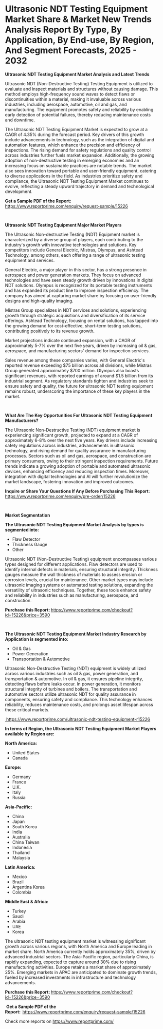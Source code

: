 <p><h1>Ultrasonic NDT Testing Equipment Market Share & Market New Trends Analysis Report By Type, By Application, By End-use, By Region, And Segment Forecasts, 2025 - 2032</h1></p><p><strong>Ultrasonic NDT Testing Equipment Market Analysis and Latest Trends</strong></p>
<p><p>Ultrasonic NDT (Non-Destructive Testing) Testing Equipment is utilized to evaluate and inspect materials and structures without causing damage. This method employs high-frequency sound waves to detect flaws or discontinuities within a material, making it invaluable across various industries, including aerospace, automotive, oil and gas, and manufacturing. The equipment promotes safety and reliability by enabling early detection of potential failures, thereby reducing maintenance costs and downtime.</p><p>The Ultrasonic NDT Testing Equipment Market is expected to grow at a CAGR of 4.35% during the forecast period. Key drivers of this growth include advancements in technology, such as the integration of digital and automation features, which enhance the precision and efficiency of inspections. The rising demand for safety regulations and quality control across industries further fuels market expansion. Additionally, the growing adoption of non-destructive testing in emerging economies and an increasing focus on sustainable practices are notable trends. The market also sees innovation toward portable and user-friendly equipment, catering to diverse applications in the field. As industries prioritize safety and compliance, the Ultrasonic NDT Testing Equipment Market continues to evolve, reflecting a steady upward trajectory in demand and technological development.</p></p>
<p><strong>Get a Sample PDF of the Report:&nbsp;</strong> <a href="https://www.reportprime.com/enquiry/request-sample/15226?utm_campaign=2938&utm_medium=2&utm_source=Github&utm_content=ia&utm_term=20032025&utm_id=ultrasonic-ndt-testing-equipment">https://www.reportprime.com/enquiry/request-sample/15226</a></p>
<p>&nbsp;</p>
<p><strong>Ultrasonic NDT Testing Equipment Major Market Players</strong></p>
<p><p>The Ultrasonic Non-destructive Testing (NDT) Equipment market is characterized by a diverse group of players, each contributing to the industry's growth with innovative technologies and solutions. Key competitors include General Electric, Mistras, Olympus, and Ashtead Technology, among others, each offering a range of ultrasonic testing equipment and services.</p><p>General Electric, a major player in this sector, has a strong presence in aerospace and power generation markets. They focus on advanced technologies and have seen steady growth driven by innovations in digital NDT solutions. Olympus is recognized for its portable testing instruments and has expanded its product line to improve inspection efficiency. The company has aimed at capturing market share by focusing on user-friendly designs and high-quality imaging.</p><p>Mistras Group specializes in NDT services and solutions, experiencing growth through strategic acquisitions and diversification of its service offerings. Ashtead Technology, focusing on rental solutions, has tapped into the growing demand for cost-effective, short-term testing solutions, contributing positively to its revenue growth.</p><p>Market projections indicate continued expansion, with a CAGR of approximately 5-7% over the next five years, driven by increasing oil & gas, aerospace, and manufacturing sectors' demand for inspection services.</p><p>Sales revenue among these companies varies, with General Electric's reported revenue exceeding $75 billion across all divisions, while Mistras Group generated approximately $700 million. Olympus also boasts significant revenues, with reported earnings of around $1.5 billion from its industrial segment. As regulatory standards tighten and industries seek to ensure safety and quality, the future for ultrasonic NDT testing equipment remains robust, underscoring the importance of these key players in the market.</p></p>
<p>&nbsp;</p>
<p><strong>What Are The Key Opportunities For Ultrasonic NDT Testing Equipment Manufacturers?</strong></p>
<p><p>The Ultrasonic Non-Destructive Testing (NDT) equipment market is experiencing significant growth, projected to expand at a CAGR of approximately 6-8% over the next five years. Key drivers include increasing safety regulations across industries, advancements in ultrasonic technology, and rising demand for quality assurance in manufacturing processes. Sectors such as oil and gas, aerospace, and construction are primary consumers, owing to their stringent inspection requirements. Future trends indicate a growing adoption of portable and automated ultrasonic devices, enhancing efficiency and reducing inspection times. Moreover, integration with digital technologies and AI will further revolutionize the market landscape, fostering innovation and improved outcomes.</p></p>
<p><strong>Inquire or Share Your Questions If Any Before Purchasing This Report:</strong> <a href="https://www.reportprime.com/enquiry/pre-order/15226?utm_campaign=2938&utm_medium=2&utm_source=Github&utm_content=ia&utm_term=20032025&utm_id=ultrasonic-ndt-testing-equipment">https://www.reportprime.com/enquiry/pre-order/15226</a></p>
<p>&nbsp;</p>
<p><strong>Market Segmentation</strong></p>
<p><strong>The Ultrasonic NDT Testing Equipment Market Analysis by types is segmented into:</strong></p>
<p><ul><li>Flaw Detector</li><li>Thickness Gauge</li><li>Other</li></ul></p>
<p><p>Ultrasonic NDT (Non-Destructive Testing) equipment encompasses various types designed for different applications. Flaw detectors are used to identify internal defects in materials, ensuring structural integrity. Thickness gauges measure the wall thickness of materials to assess erosion or corrosion levels, crucial for maintenance. Other market types may include ultrasonic imaging systems or automated testing solutions, expanding the versatility of ultrasonic techniques. Together, these tools enhance safety and reliability in industries such as manufacturing, aerospace, and construction.</p></p>
<p><strong>Purchase this Report:&nbsp;</strong><a href="https://www.reportprime.com/checkout?id=15226&price=3590&utm_campaign=2938&utm_medium=2&utm_source=Github&utm_content=ia&utm_term=20032025&utm_id=ultrasonic-ndt-testing-equipment">https://www.reportprime.com/checkout?id=15226&price=3590</a></p>
<p>&nbsp;</p>
<p><strong>The Ultrasonic NDT Testing Equipment Market Industry Research by Application is segmented into:</strong></p>
<p><ul><li>Oil & Gas</li><li>Power Generation</li><li>Transportation & Automotive</li></ul></p>
<p><p>Ultrasonic Non-Destructive Testing (NDT) equipment is widely utilized across various industries such as oil & gas, power generation, and transportation & automotive. In oil & gas, it ensures pipeline integrity, detecting flaws before leaks occur. In power generation, it monitors structural integrity of turbines and boilers. The transportation and automotive sectors utilize ultrasonic NDT for quality assurance in components, ensuring safety and compliance. This technology enhances reliability, reduces maintenance costs, and prolongs asset lifespan across these critical markets.</p></p>
<p><a href="https://www.reportprime.com/ultrasonic-ndt-testing-equipment-r15226?utm_campaign=2938&utm_medium=2&utm_source=Github&utm_content=ia&utm_term=20032025&utm_id=ultrasonic-ndt-testing-equipment">&nbsp;https://www.reportprime.com/ultrasonic-ndt-testing-equipment-r15226</a></p>
<p><strong>In terms of Region, the Ultrasonic NDT Testing Equipment Market Players available by Region are:</strong></p>
<p>
    <p> <strong> North America: </strong>
        <ul>
            <li>United States</li>
            <li>Canada</li>
        </ul>
        </p> 
    <p> <strong> Europe: </strong>
        <ul>
            <li>Germany</li>
            <li>France</li>
            <li>U.K.</li>
            <li>Italy</li>
            <li>Russia</li>
        </ul>
        </p> 
    <p> <strong> Asia-Pacific: </strong>
        <ul>
            <li>China</li>
            <li>Japan</li>
            <li>South Korea</li>
            <li>India</li>
            <li>Australia</li>
            <li>China Taiwan</li>
            <li>Indonesia</li>
            <li>Thailand</li>
            <li>Malaysia</li>
        </ul>
        </p> 
    <p> <strong> Latin America: </strong>
        <ul>
            <li>Mexico</li>
            <li>Brazil</li>
            <li>Argentina Korea</li>
            <li>Colombia</li>
        </ul>
        </p> 
    <p> <strong> Middle East & Africa: </strong>
        <ul>
            <li>Turkey</li>
            <li>Saudi</li>
            <li>Arabia</li>
            <li>UAE</li>
            <li>Korea</li>
        </ul>
    </p>
    </p>
<p><p>The ultrasonic NDT testing equipment market is witnessing significant growth across various regions, with North America and Europe leading in market share. North America currently holds approximately 35%, driven by advanced industrial sectors. The Asia-Pacific region, particularly China, is rapidly expanding, expected to capture around 30% due to rising manufacturing activities. Europe retains a market share of approximately 25%. Emerging markets in APAC are anticipated to dominate growth trends, fueled by increased investments in infrastructure and technology advancements.</p></p>
<p><strong>Purchase this Report: </strong><a href="https://www.reportprime.com/checkout?id=15226&price=3590&utm_campaign=2938&utm_medium=2&utm_source=Github&utm_content=ia&utm_term=20032025&utm_id=ultrasonic-ndt-testing-equipment">https://www.reportprime.com/checkout?id=15226&price=3590</a></p>
<p>&nbsp;<strong>Get a Sample PDF of the Report:&nbsp;&nbsp;</strong><a href="https://www.reportprime.com/enquiry/request-sample/15226?utm_campaign=2938&utm_medium=2&utm_source=Github&utm_content=ia&utm_term=20032025&utm_id=ultrasonic-ndt-testing-equipment">https://www.reportprime.com/enquiry/request-sample/15226</a></p>
<p><strong></strong></p>
<p>Check more reports on <a href="https://www.reportprime.com/?utm_campaign=2938&utm_medium=2&utm_source=Github&utm_content=ia&utm_term=20032025&utm_id=ultrasonic-ndt-testing-equipment">https://www.reportprime.com/</a></p>